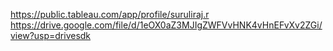 https://public.tableau.com/app/profile/suruliraj.r
https://drive.google.com/file/d/1eOX0aZ3MJIgZWFVvHNK4vHnEFvXv2ZGi/view?usp=drivesdk
